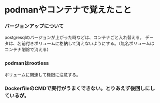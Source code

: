 # podmanやコンテナで覚えたこと

### バージョンアップについて
postgresqlのバージョンが上がった時などは、コンテナごと入れ替える。
データは、名前付きボリュームに格納して消えないようにする。（無名ボリュームはコンテナ削除で消える）

### podmanはrootless
ボリュームに関連して権限に注意する。

### DockerfileのCMDで実行がうまくできない。とりあえず後回しにしているが。
